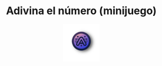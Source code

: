 <h1 align="center"> Adivina el número (minijuego) </h1>
<p align="center">
<img src="logo.png" width="20%">
</p>

